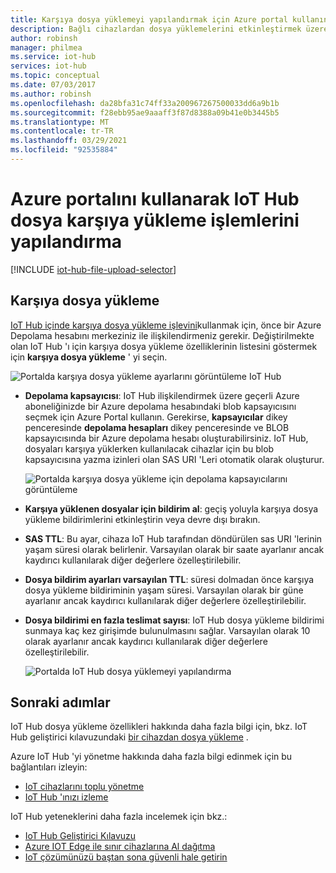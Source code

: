 ```yaml
---
title: Karşıya dosya yüklemeyi yapılandırmak için Azure portal kullanın | Microsoft Docs
description: Bağlı cihazlardan dosya yüklemelerini etkinleştirmek üzere IoT Hub 'ınızı yapılandırmak için Azure portal nasıl kullanılır. Hedef Azure Depolama hesabını yapılandırma hakkında bilgi içerir.
author: robinsh
manager: philmea
ms.service: iot-hub
services: iot-hub
ms.topic: conceptual
ms.date: 07/03/2017
ms.author: robinsh
ms.openlocfilehash: da28bfa31c74ff33a200967267500033dd6a9b1b
ms.sourcegitcommit: f28ebb95ae9aaaff3f87d8388a09b41e0b3445b5
ms.translationtype: MT
ms.contentlocale: tr-TR
ms.lasthandoff: 03/29/2021
ms.locfileid: "92535884"
---
```

# <a name="configure-iot-hub-file-uploads-using-the-azure-portal"></a>Azure portalını kullanarak IoT Hub dosya karşıya yükleme işlemlerini yapılandırma

[!INCLUDE [iot-hub-file-upload-selector](../../includes/iot-hub-file-upload-selector.md)]

## <a name="file-upload"></a>Karşıya dosya yükleme

[IoT Hub içinde karşıya dosya yükleme işlevini](iot-hub-devguide-file-upload.md)kullanmak için, önce bir Azure Depolama hesabını merkeziniz ile ilişkilendirmeniz gerekir. Değiştirilmekte olan IoT Hub 'ı için karşıya dosya yükleme özelliklerinin listesini göstermek için **karşıya dosya yükleme** ' yi seçin.

![Portalda karşıya dosya yükleme ayarlarını görüntüleme IoT Hub](./media/iot-hub-configure-file-upload/file-upload-settings.png)

* **Depolama kapsayıcısı**: IoT Hub ilişkilendirmek üzere geçerli Azure aboneliğinizde bir Azure depolama hesabındaki blob kapsayıcısını seçmek için Azure Portal kullanın. Gerekirse, **kapsayıcılar** dikey penceresinde **depolama hesapları** dikey penceresinde ve BLOB kapsayıcısında bir Azure depolama hesabı oluşturabilirsiniz. IoT Hub, dosyaları karşıya yüklerken kullanılacak cihazlar için bu blob kapsayıcısına yazma izinleri olan SAS URI 'Leri otomatik olarak oluşturur.

   ![Portalda karşıya dosya yükleme için depolama kapsayıcılarını görüntüleme](./media/iot-hub-configure-file-upload/file-upload-container-selection.png)

* **Karşıya yüklenen dosyalar için bildirim al**: geçiş yoluyla karşıya dosya yükleme bildirimlerini etkinleştirin veya devre dışı bırakın.

* **SAS TTL**: Bu ayar, cihaza IoT Hub tarafından döndürülen sas URI 'lerinin yaşam süresi olarak belirlenir. Varsayılan olarak bir saate ayarlanır ancak kaydırıcı kullanılarak diğer değerlere özelleştirilebilir.

* **Dosya bildirim ayarları varsayılan TTL**: süresi dolmadan önce karşıya dosya yükleme bildiriminin yaşam süresi. Varsayılan olarak bir güne ayarlanır ancak kaydırıcı kullanılarak diğer değerlere özelleştirilebilir.

* **Dosya bildirimi en fazla teslimat sayısı**: IoT Hub dosya yükleme bildirimi sunmaya kaç kez girişimde bulunulmasını sağlar. Varsayılan olarak 10 olarak ayarlanır ancak kaydırıcı kullanılarak diğer değerlere özelleştirilebilir.

   ![Portalda IoT Hub dosya yüklemeyi yapılandırma](./media/iot-hub-configure-file-upload/file-upload-selected-container.png)

## <a name="next-steps"></a>Sonraki adımlar

IoT Hub dosya yükleme özellikleri hakkında daha fazla bilgi için, bkz. IoT Hub geliştirici kılavuzundaki [bir cihazdan dosya yükleme](iot-hub-devguide-file-upload.md) .

Azure IoT Hub 'yi yönetme hakkında daha fazla bilgi edinmek için bu bağlantıları izleyin:

* [IoT cihazlarını toplu yönetme](iot-hub-bulk-identity-mgmt.md)
* [IoT Hub 'ınızı izleme](monitor-iot-hub.md)

IoT Hub yeteneklerini daha fazla incelemek için bkz.:

* [IoT Hub Geliştirici Kılavuzu](iot-hub-devguide.md)
* [Azure IOT Edge ile sınır cihazlarına Al dağıtma](../iot-edge/quickstart-linux.md)
* [IoT çözümünüzü baştan sona güvenli hale getirin](../iot-fundamentals/iot-security-ground-up.md)